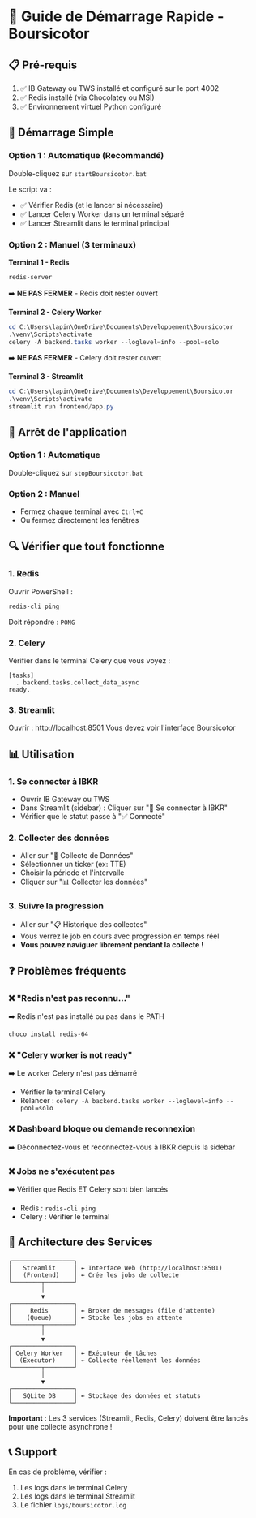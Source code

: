 # 🚀 Guide de Démarrage Rapide - Boursicotor

## 📋 Pré-requis

1. ✅ IB Gateway ou TWS installé et configuré sur le port 4002
2. ✅ Redis installé (via Chocolatey ou MSI)
3. ✅ Environnement virtuel Python configuré

## 🎯 Démarrage Simple

### Option 1 : Automatique (Recommandé)
Double-cliquez sur `startBoursicotor.bat`

Le script va :
- ✅ Vérifier Redis (et le lancer si nécessaire)
- ✅ Lancer Celery Worker dans un terminal séparé
- ✅ Lancer Streamlit dans le terminal principal

### Option 2 : Manuel (3 terminaux)

**Terminal 1 - Redis**
```powershell
redis-server
```
➡️ **NE PAS FERMER** - Redis doit rester ouvert

**Terminal 2 - Celery Worker**
```powershell
cd C:\Users\lapin\OneDrive\Documents\Developpement\Boursicotor
.\venv\Scripts\activate
celery -A backend.tasks worker --loglevel=info --pool=solo
```
➡️ **NE PAS FERMER** - Celery doit rester ouvert

**Terminal 3 - Streamlit**
```powershell
cd C:\Users\lapin\OneDrive\Documents\Developpement\Boursicotor
.\venv\Scripts\activate
streamlit run frontend/app.py
```

## 🛑 Arrêt de l'application

### Option 1 : Automatique
Double-cliquez sur `stopBoursicotor.bat`

### Option 2 : Manuel
- Fermez chaque terminal avec `Ctrl+C`
- Ou fermez directement les fenêtres

## 🔍 Vérifier que tout fonctionne

### 1. Redis
Ouvrir PowerShell :
```powershell
redis-cli ping
```
Doit répondre : `PONG`

### 2. Celery
Vérifier dans le terminal Celery que vous voyez :
```
[tasks]
  . backend.tasks.collect_data_async
ready.
```

### 3. Streamlit
Ouvrir : http://localhost:8501
Vous devez voir l'interface Boursicotor

## 📊 Utilisation

### 1. Se connecter à IBKR
- Ouvrir IB Gateway ou TWS
- Dans Streamlit (sidebar) : Cliquer sur "🔌 Se connecter à IBKR"
- Vérifier que le statut passe à "✅ Connecté"

### 2. Collecter des données
- Aller sur "💾 Collecte de Données"
- Sélectionner un ticker (ex: TTE)
- Choisir la période et l'intervalle
- Cliquer sur "📊 Collecter les données"

### 3. Suivre la progression
- Aller sur "📋 Historique des collectes"
- Vous verrez le job en cours avec progression en temps réel
- **Vous pouvez naviguer librement pendant la collecte !**

## ❓ Problèmes fréquents

### ❌ "Redis n'est pas reconnu..."
➡️ Redis n'est pas installé ou pas dans le PATH
```powershell
choco install redis-64
```

### ❌ "Celery worker is not ready"
➡️ Le worker Celery n'est pas démarré
- Vérifier le terminal Celery
- Relancer : `celery -A backend.tasks worker --loglevel=info --pool=solo`

### ❌ Dashboard bloque ou demande reconnexion
➡️ Déconnectez-vous et reconnectez-vous à IBKR depuis la sidebar

### ❌ Jobs ne s'exécutent pas
➡️ Vérifier que Redis ET Celery sont bien lancés
- Redis : `redis-cli ping`
- Celery : Vérifier le terminal

## 🎯 Architecture des Services

```
┌─────────────────┐
│   Streamlit     │ ← Interface Web (http://localhost:8501)
│   (Frontend)    │ ← Crée les jobs de collecte
└────────┬────────┘
         │
         ▼
┌─────────────────┐
│     Redis       │ ← Broker de messages (file d'attente)
│    (Queue)      │ ← Stocke les jobs en attente
└────────┬────────┘
         │
         ▼
┌─────────────────┐
│ Celery Worker   │ ← Exécuteur de tâches
│  (Executor)     │ ← Collecte réellement les données
└────────┬────────┘
         │
         ▼
┌─────────────────┐
│   SQLite DB     │ ← Stockage des données et statuts
└─────────────────┘
```

**Important** : Les 3 services (Streamlit, Redis, Celery) doivent être lancés pour une collecte asynchrone !

## 📞 Support

En cas de problème, vérifier :
1. Les logs dans le terminal Celery
2. Les logs dans le terminal Streamlit
3. Le fichier `logs/boursicotor.log`
